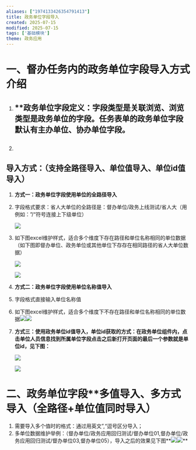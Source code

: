 ```yaml
---
aliases: ["1974133426354791413"]
title: 政务单位字段导入
created: 2025-07-15
modified: 2025-07-15
tags: ['基础模块']
theme: 政务应用
---
```


##

# 一、督办任务内的政务单位字段导入方式介绍

1. ## **政务单位字段定义：字段类型是关联浏览、浏览类型是政务单位的字段。**任务表单的政务单位字段默认有主办单位、协办单位字段。**
2. ## 

##

## 导入方式：（**支持全路径导入、单位值导入、单位id值导入）**

1. **方式一：政务单位字段使用单位的全路径导入**

1. 字段格式要求：省人大单位的全路径是：督办单位/政务上线测试/省人大（用例如：”/“符号连接上下级单位）

   ![](55f2b1c36b56614ea3c380c5d34b01fa.jpg)

2. 如下图excel维护样式，适合多个维度下存在路径和单位名称相同的单位数据（如下图即督办单位、政务单位或其他单位下存存在相同路径的省人大单位数据）

   ![](55f2b1c36b56614ea3c380c5d34b01fa.jpg)

   ![](317ab992fd3192bdd442849e387b0eec.jpg)

2. **方式二：政务单位字段使用单位名称值导入**

1. 字段格式直接输入单位名称值
2. 如下图excel维护样式，适合多个维度下不存在路径和单位名称相同的单位数据![](d875ad58e618d43915ca8ff8fb1bc0a6.jpg)![](d37ba9273efb45e098ba84323419f26c.jpg)

3. **方式三：使用政务单位id值导入，单位id获取的方式：在政务单位组件内，点击单位人员信息找到所属单位字段点击之后新打开页面的最后一个参数就是单位id，见下图：**

   ![](95099f6659f5f7ce60342505d4fd7440.jpg)

   ![](d9b5aff169137bee7b85a300e78a5960.jpg)

# 二、政务单位字段**多值导入、**多方式导入（全路径+单位值同时导入）**

1. 需要导入多个值时的格式：通过用英文”,“逗号区分导入；
2. 多单位数据维护举例：（督办单位/政务应用回归测试/督办单位01,督办单位/政务应用回归测试/督办单位03,督办单位05），导入之后的效果见下图**![](624d34b3adba253a0e164afc18e16a96.jpg)![](2d476b23c425e4e695f4ccf484f43b67.jpg)**